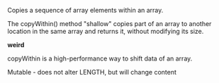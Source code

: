 Copies a sequence of array elements within an array.

The copyWithin() method "shallow" copies part of an array to another location in the same array and returns it, without modifying its size.

**weird**

copyWithin is a high-performance way to shift data of an array.

Mutable - does not alter LENGTH, but will change content